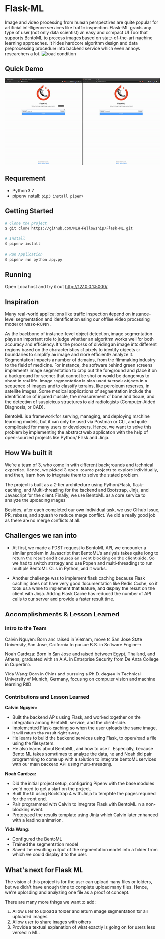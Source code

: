# Flask-ML
Image and video processing from human perspectives are quite popular for artificial intelligence services like traffic inspection. Flask-ML grants any type of user (not only data scientist) an easy and compact UI Tool that supports BentoML to process images based on state-of-the-art machine learning approaches. It hides hardcore algorithm design and data preprocessing procedure into backend service which even annoys researchers a lot. 
<img src="img_process_backend/videos/3_result.gif" alt="road condition" frameborder="0" style="border:0" />
 
## Quick Demo 
<img src="assets/ezgif.com-gif-maker.gif" alt="road condition" frameborder="0" style="border:0" />

## Requirement
- Python 3.7
- pipenv install: `pip3 install pipenv`

## Getting Started

```sh
# Clone the project
$ git clone https://github.com/MLH-Fellowship/Flask-ML.git

# Install
$ pipenv install

# Run Application
$ pipenv run python app.py
```

## Running
Open Localhost and try it out http://127.0.0.1:5000/

## Inspiration
Many real-world applications like traffic inspection depend on instance-level segmentation and identification using our offline video processing model of Mask-RCNN.

As the backbone of instance-level object detection, image segmentation plays an important role to judge whether an algorithm works well for both accuracy and efficiency. It's the process of dividing an image into different regions based on the characteristics of pixels to identify objects or boundaries to simplify an image and more efficiently analyze it. Segmentation impacts a number of domains, from the filmmaking industry to the field of medicine. For instance, the software behind green screens implements image segmentation to crop out the foreground and place it on a background for scenes that cannot be shot or would be dangerous to shoot in real life. Image segmentation is also used to track objects in a sequence of images and to classify terrains, like petroleum reserves, in satellite images. Some medical applications of segmentation include the identification of injured muscle, the measurement of bone and tissue, and the detection of suspicious structures to aid radiologists (Computer-Aided Diagnosis, or CAD).

BentoML is a framework for serving, managing, and deploying machine learning models, but it can only be used via Postman or CLI, and quite complicated for many users or developers. Hence, we want to solve this problem by implementing the abstract web application with the help of open-sourced projects like Python/ Flask and Jinja.

## How We built it
We’re a team of 3, who come in with different backgrounds and technical expertise. Hence, we picked 3 open-source projects to explore individually, and then, learn how to integrate them to solve the stated problem. 

The project is built as a 2-tier architecture using Python/Flask, flask-caching, and Multi-threading for the backend and Bootstrap, Jinja, and Javascript for the client. Finally, we use BentoML as a core service to analyze the uploading images

Besides, after each completed our own individual task, we use Github Issue, PR, rebase, and squash to reduce merge conflict. We did a really good job as there are no merge conflicts at all.

## Challenges we ran into
- At first, we made a POST request to BentoML API, we encounter a similar problem in Javascript that BentoML's analysis takes quite long to return the result and it causes an event blocking on the client-side. So we had to switch strategy and use Popen and multi-threadings to run multiple BentoML CLIs in Python, and it works.

- Another challenge was to implement flask caching because Flask caching does not have very good documentation like Redis Cache, so it took us a while to implement that feature, and display the result on the client with Jinja. Adding Flask Cache has reduced the number of API calls to our server and provide a faster result time. 

## Accomplishments & Lesson Learned

### Intro to the Team
Calvin Nguyen: Born and raised in Vietnam, move to San Jose State University, San Jose, California to pursue B.S. in Software Engineer

Noah Cardoza: Born in San Jose and raised between Egypt, Thailand, and Athens, graduated with an A.A. in Enterprise Security from De Anza College in Cupertino.

Yida Wang: Born in China and pursuing a Ph.D. degree in Technical University of Munich, Germany, focusing on computer vision and machine learning R&D

### Contributions and Lesson Learned
**Calvin Nguyen:**
- Built the backend APIs using Flask, and worked together on the integration among BentoML service, and the client-side. 
- Implemented Flask-caching so when the user uploads the same image, it will return the result right away.
- He learns to build the backend services using Flask, to open/read a file using the filesystem.
- He also learns about BentoML, and how to use it. Especially, because Bento ML takes sometimes to analyze the data, he and Noah did pair programming to come up with a solution to integrate bentoML services with our main backend API using multi-threading.

**Noah Cardoza:**
- Did the initial project setup, configuring Pipenv with the base modules we'd need to get a start on the project.
- Built the UI using Bootstrap 4 with Jinja to template the pages required for the front end.
- Pair programmed with Calvin to integrate Flask with BentoML in a non-blocking event.
- Prototyped the results template using Jinja which Calvin later enhanced with a loading animation.

**Yida Wang:**
- Configured the BentoML
- Trained the segmentation model
- Saved the resulting output of the segmentation model into a folder from which we could display it to the user.

## What's next for Flask ML
The vision of this project is for the user can upload many files or folders, but we didn't have enough time to complete upload many files. Hence, we're uploading and analyzing one file as a proof of concept.

There are many more things we want to add:
1. Allow user to upload a folder and return image segmentation for all uploaded images
2. Allow user to share images with others
3. Provide a textual explanation of what exactly is going on for users less versed in ML.
